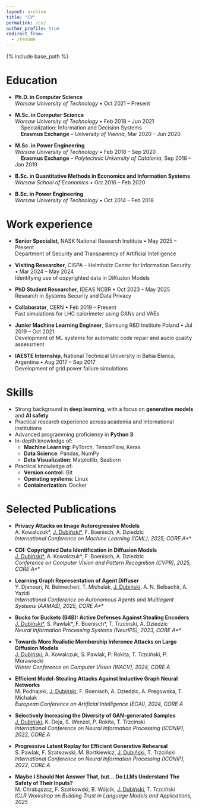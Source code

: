 ```yaml
---
layout: archive
title: "CV"
permalink: /cv/
author_profile: true
redirect_from:
  - /resume
---
```


{% include base_path %}

Education
======
* **Ph.D. in Computer Science**  
  *Warsaw University of Technology* • Oct 2021 – Present

* **M.Sc. in Computer Science**  
  *Warsaw University of Technology* • Feb 2018 – Jun 2021  
  &nbsp;&nbsp;&nbsp;&nbsp;Specialization: Information and Decision Systems  
  &nbsp;&nbsp;&nbsp;&nbsp;**Erasmus Exchange** – *University of Vienna*, Mar 2020 – Jun 2020

* **M.Sc. in Power Engineering**  
  *Warsaw University of Technology* • Feb 2018 – Sep 2020  
  &nbsp;&nbsp;&nbsp;&nbsp;**Erasmus Exchange** – *Polytechnic University of Catalonia*, Sep 2018 – Jan 2019

* **B.Sc. in Quantitative Methods in Economics and Information Systems**  
  *Warsaw School of Economics* • Oct 2016 – Feb 2020

* **B.Sc. in Power Engineering**  
  *Warsaw University of Technology* • Oct 2014 – Feb 2018

Work experience
======
* **Senior Specialist**, NASK National Research Institute • May 2025 – Present  
  Department of Security and Transparency of Artificial Intelligence

* **Visiting Researcher**, CISPA – Helmholtz Center for Information Security • Mar 2024 – May 2024  
  Identifying use of copyrighted data in Diffusion Models

* **PhD Student Researcher**, IDEAS NCBR • Oct 2023 – May 2025  
  Research in Systems Security and Data Privacy

* **Collaborator**, CERN • Feb 2019 – Present  
  Fast simulations for LHC calorimeter using GANs and VAEs

* **Junior Machine Learning Engineer**, Samsung R&D Institute Poland • Jul 2019 – Oct 2021  
  Development of ML systems for automatic code repair and audio quality assessment

* **IAESTE Internship**, National Technical University in Bahia Blanca, Argentina • Aug 2017 – Sep 2017  
  Development of grid power failure simulations

Skills
======
* Strong background in **deep learning**, with a focus on **generative models** and **AI safety**  
* Practical research experience across academia and international institutions  
* Advanced programming proficiency in **Python 3**  
* In-depth knowledge of:
  * **Machine Learning**: PyTorch, TensorFlow, Keras  
  * **Data Science**: Pandas, NumPy  
  * **Data Visualization**: Matplotlib, Seaborn  
* Practical knowledge of:
  * **Version control**: Git  
  * **Operating systems**: Linux  
  * **Containerization**: Docker  

Selected Publications
======
* **Privacy Attacks on Image Autoregressive Models**  
  A. Kowalczuk\*, <u>J. Dubiński\*</u>, F. Boenisch, A. Dziedzic  
  *International Conference on Machine Learning (ICML), 2025, CORE A\***

* **CDI: Copyrighted Data Identification in Diffusion Models**  
  <u>J. Dubiński\*</u>, A. Kowalczuk\*, F. Boenisch, A. Dziedzic  
  *Conference on Computer Vision and Pattern Recognition (CVPR), 2025, CORE A\***

* **Learning Graph Representation of Agent Diffuser**  
  Y. Djenouri, N. Belmecheri, T. Michalak, <u>J. Dubiński</u>, A. N. Belbachir, A. Yazidi  
  *International Conference on Autonomous Agents and Multiagent Systems (AAMAS), 2025, CORE A\***

* **Bucks for Buckets (B4B): Active Defenses Against Stealing Encoders**  
  <u>J. Dubiński\*</u>, S. Pawlak\*, F. Boenisch\*, T. Trzcinski, A. Dziedzic  
  *Neural Information Processing Systems (NeurIPS), 2023, CORE A\***

* **Towards More Realistic Membership Inference Attacks on Large Diffusion Models**  
  <u>J. Dubiński</u>, A. Kowalczuk, S. Pawlak, P. Rokita, T. Trzciński, P. Morawiecki  
  *Winter Conference on Computer Vision (WACV), 2024, CORE A*

* **Efficient Model-Stealing Attacks Against Inductive Graph Neural Networks**  
  M. Podhajski, <u>J. Dubiński</u>, F. Boenisch, A. Dziedzic, A. Pregowska, T. Michalak  
  *European Conference on Artificial Intelligence (ECAI), 2024, CORE A*

* **Selectively Increasing the Diversity of GAN-generated Samples**  
  <u>J. Dubiński</u>, K. Deja, S. Wenzel, P. Rokita, T. Trzciński  
  *International Conference on Neural Information Processing (ICONIP), 2022, CORE A*

* **Progressive Latent Replay for Efficient Generative Rehearsal**  
  S. Pawlak, F. Szatkowski, M. Bortkiewicz, <u>J. Dubiński</u>, T. Trzciński  
  *International Conference on Neural Information Processing (ICONIP), 2022, CORE A*

* **Maybe I Should Not Answer That, but... Do LLMs Understand The Safety of Their Inputs?**  
  M. Chrabąszcz, F. Szatkowski, B. Wójcik, <u>J. Dubiński</u>, T. Trzciński  
  *ICLR Workshop on Building Trust in Language Models and Applications, 2025*
